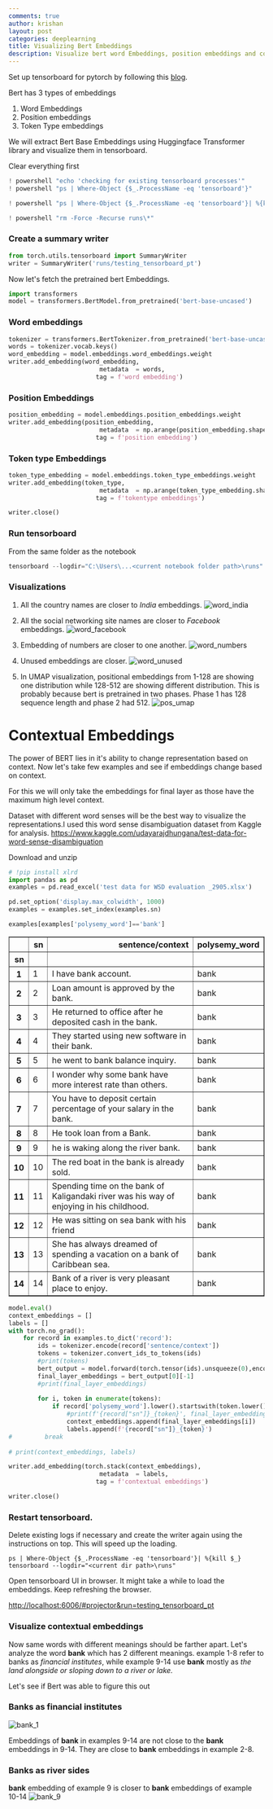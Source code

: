 ```yaml
---
comments: true
author: krishan
layout: post
categories: deeplearning
title: Visualizing Bert Embeddings
description: Visualize bert word Embeddings, position embeddings and contextual embeddings using TensorBoard
---
```


Set up tensorboard for pytorch by following this [blog](https://krishansubudhi.github.io/deeplearning/2020/03/24/tensorboard-pytorch.html). 



Bert has 3 types of embeddings
1. Word Embeddings
2. Position embeddings
3. Token Type embeddings



We will extract Bert Base Embeddings using Huggingface Transformer library and visualize them in tensorboard.

Clear everything first 


```python
! powershell "echo 'checking for existing tensorboard processes'"
! powershell "ps | Where-Object {$_.ProcessName -eq 'tensorboard'}"

! powershell "ps | Where-Object {$_.ProcessName -eq 'tensorboard'}| %{kill $_}"

! powershell "rm -Force -Recurse runs\*"
```


### Create a summary writer


```python
from torch.utils.tensorboard import SummaryWriter
writer = SummaryWriter('runs/testing_tensorboard_pt')
```

Now let's fetch the pretrained bert Embeddings.

```python
import transformers
model = transformers.BertModel.from_pretrained('bert-base-uncased')
```


### Word embeddings

```python
tokenizer = transformers.BertTokenizer.from_pretrained('bert-base-uncased')
words = tokenizer.vocab.keys()
word_embedding = model.embeddings.word_embeddings.weight
writer.add_embedding(word_embedding,
                         metadata  = words,
                        tag = f'word embedding')
```
### Position Embeddings

```python
position_embedding = model.embeddings.position_embeddings.weight
writer.add_embedding(position_embedding,
                         metadata  = np.arange(position_embedding.shape[0]),
                        tag = f'position embedding')
```
### Token type Embeddings

```python
token_type_embedding = model.embeddings.token_type_embeddings.weight
writer.add_embedding(token_type,
                         metadata  = np.arange(token_type_embedding.shape[0]),
                        tag = f'tokentype embeddings')
```


```python
writer.close()
```



### Run tensorboard
From the same folder as the notebook
```powershell 
tensorboard --logdir="C:\Users\...<current notebook folder path>\runs"
```

### Visualizations

1. All the country names are closer to *India* embeddings.
    ![word_india](/assets/bert-embedding-vis/word_india.jpg)



2. All the social networking site names are closer to *Facebook* embeddings.
![word_facebook](/assets/bert-embedding-vis/word_facebook.jpg)
3. Embedding of numbers are closer to one another.
![word_numbers](/assets/bert-embedding-vis/word_numbers.jpg)

4. Unused embeddings are closer.
![word_unused](/assets/bert-embedding-vis/word_unused.jpg)

5. In UMAP visualization, positional embeddings from 1-128 are showing one distribution while 128-512 are showing different distribution. This is probably because bert is pretrained in two phases. Phase 1 has 128 sequence length and phase 2 had 512.
![pos_umap](/assets/bert-embedding-vis/pos_umap.jpg)

# Contextual Embeddings

The power of BERT lies in it's ability to change representation based on context.
Now let's take few examples and see if embeddings change based on context.

For this we will only take the embeddings for final layer as those have the maximum high level context.

Dataset with different word senses will be the best way to visualize the representations.I used this word sense disambiguation dataset from Kaggle for analysis.
https://www.kaggle.com/udayarajdhungana/test-data-for-word-sense-disambiguation

Download and unzip



```python
# !pip install xlrd
import pandas as pd
examples = pd.read_excel('test data for WSD evaluation _2905.xlsx')
```


```python
pd.set_option('display.max_colwidth', 1000)
examples = examples.set_index(examples.sn)
```


```python
examples[examples['polysemy_word']=='bank']
```




<div>
<style scoped>
    .dataframe tbody tr th:only-of-type {
        vertical-align: middle;
    }

    .dataframe tbody tr th {
        vertical-align: top;
    }

    .dataframe thead th {
        text-align: right;
    }
</style>
<table border="1" class="dataframe">
  <thead>
    <tr style="text-align: right;">
      <th></th>
      <th>sn</th>
      <th>sentence/context</th>
      <th>polysemy_word</th>
    </tr>
    <tr>
      <th>sn</th>
      <th></th>
      <th></th>
      <th></th>
    </tr>
  </thead>
  <tbody>
    <tr>
      <th>1</th>
      <td>1</td>
      <td>I have bank account.</td>
      <td>bank</td>
    </tr>
    <tr>
      <th>2</th>
      <td>2</td>
      <td>Loan amount is approved by the bank.</td>
      <td>bank</td>
    </tr>
    <tr>
      <th>3</th>
      <td>3</td>
      <td>He returned to office after he deposited cash in the bank.</td>
      <td>bank</td>
    </tr>
    <tr>
      <th>4</th>
      <td>4</td>
      <td>They started using new software in their bank.</td>
      <td>bank</td>
    </tr>
    <tr>
      <th>5</th>
      <td>5</td>
      <td>he went to bank balance inquiry.</td>
      <td>bank</td>
    </tr>
    <tr>
      <th>6</th>
      <td>6</td>
      <td>I wonder why some bank have more interest rate than others.</td>
      <td>bank</td>
    </tr>
    <tr>
      <th>7</th>
      <td>7</td>
      <td>You have to deposit certain percentage of your salary in the bank.</td>
      <td>bank</td>
    </tr>
    <tr>
      <th>8</th>
      <td>8</td>
      <td>He took loan from a Bank.</td>
      <td>bank</td>
    </tr>
    <tr>
      <th>9</th>
      <td>9</td>
      <td>he is waking along the river bank.</td>
      <td>bank</td>
    </tr>
    <tr>
      <th>10</th>
      <td>10</td>
      <td>The red boat in the bank is already sold.</td>
      <td>bank</td>
    </tr>
    <tr>
      <th>11</th>
      <td>11</td>
      <td>Spending time on the bank of Kaligandaki river was his way of enjoying in his childhood.</td>
      <td>bank</td>
    </tr>
    <tr>
      <th>12</th>
      <td>12</td>
      <td>He was sitting on sea bank with his friend</td>
      <td>bank</td>
    </tr>
    <tr>
      <th>13</th>
      <td>13</td>
      <td>She has always dreamed of spending a vacation on a bank of Caribbean sea.</td>
      <td>bank</td>
    </tr>
    <tr>
      <th>14</th>
      <td>14</td>
      <td>Bank of a river is very pleasant place to enjoy.</td>
      <td>bank</td>
    </tr>
  </tbody>
</table>
</div>




```python
model.eval()
context_embeddings = []
labels = []
with torch.no_grad():
    for record in examples.to_dict('record'):
        ids = tokenizer.encode(record['sentence/context'])
        tokens = tokenizer.convert_ids_to_tokens(ids)
        #print(tokens)
        bert_output = model.forward(torch.tensor(ids).unsqueeze(0),encoder_hidden_states = True)
        final_layer_embeddings = bert_output[0][-1]
        #print(final_layer_embeddings)
        
        for i, token in enumerate(tokens):
            if record['polysemy_word'].lower().startswith(token.lower()):
                #print(f'{record["sn"]}_{token}', final_layer_embeddings[i])
                context_embeddings.append(final_layer_embeddings[i])
                labels.append(f'{record["sn"]}_{token}')
#         break
        
# print(context_embeddings, labels)
```


```python
writer.add_embedding(torch.stack(context_embeddings),
                         metadata  = labels,
                        tag = f'contextual embeddings')
```
```python
writer.close()
```
### Restart tensorboard.
Delete existing logs if necessary and create the writer again using the instructions on top. This will speed up the loading.
```
ps | Where-Object {$_.ProcessName -eq 'tensorboard'}| %{kill $_}
tensorboard --logdir="<current dir path>\runs"
```
Open tensorboard UI in browser. It might take a while to load the embeddings. Keep refreshing the browser.

[http://localhost:6006/#projector&run=testing_tensorboard_pt](http://localhost:6006/#projector&run=testing_tensorboard_pt)

### Visualize contextual embeddings
Now same words with different meanings should be farther apart. Let's analyze the word **bank**  which has 2 different meanings. example 1-8 refer to banks as *financial institutes*, while example 9-14 use **bank** mostly as *the land alongside or sloping down to a river or lake.*

Let's see if Bert was able to figure this out

### Banks as financial institutes
![bank_1](/assets/bert-embedding-vis/bank_1.jpg)

Embeddings of **bank** in examples 9-14 are not close to the **bank** embeddings in 9-14. They are close to **bank** embeddings in example 2-8.
### Banks as river sides
**bank** embedding of example 9 is closer to **bank** embeddings of example 10-14
![bank_9](/assets/bert-embedding-vis/bank_9.jpg)
